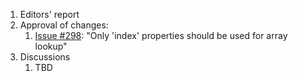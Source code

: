 1. Editors' report
1. Approval of changes:
    1. [Issue #298](https://github.com/oasis-tcs/sarif-spec/issues/298): "Only 'index' properties should be used for array lookup"
1. Discussions
    1. TBD